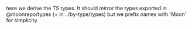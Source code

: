 here we derive the TS types. It should mirror the types exported in @moonrepo/types (+ in ../by-type/types) but we prefix names with 'Moon' for simplicity
